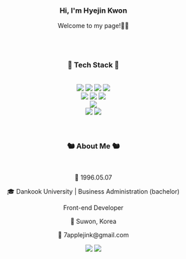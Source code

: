 <h3 align="center">Hi, I'm Hyejin Kwon</h3>
<p align="center">Welcome to my page!👋🏼</p>
<br />
<br />
<h3 align="center">📓 Tech Stack 📓</h3>
<br />
<div align="center">
  <img src="https://img.shields.io/badge/-HTML5-F05032?style=flat&logo=html5&logoColor=ffffff"/>
  <img src="https://img.shields.io/badge/-CSS3-007ACC?style=flat-&logo=css3"/>
  <img src="https://img.shields.io/badge/-JavaScript-%23F7DF1C?style=flat&logo=javascript&logoColor=000000&labelColor=%23F7DF1C&color=%23FFCE5A"/>
  <img src="https://img.shields.io/badge/-TypeScript-007ACC?style=flat&logo=typescript&logoColor=white"/>
  <br />
  <img src="https://img.shields.io/badge/-React-222222?style=flat&logo=react"/>
  <img src="https://img.shields.io/badge/-Vue.js-4FC08D?style=flat&logo=vuedotjs&logoColor=ffffff"/>
  <img src="https://img.shields.io/badge/-jQuery-0769AD?style=flat&logo=jquery"/>
  <br />
  <img src="https://img.shields.io/badge/-Git-F05032?style=flat&logo=git&logoColor=ffffff"/>
  <br />
  <img src="https://img.shields.io/badge/-Figma-FF7043?style=flat&logo=figma&logoColor=ffffff"/>
  <img src="https://img.shields.io/badge/-AdobePhotoshop-333333?style=flat&logo=adobephotoshop"/>
</div>
<br />
<br />
<div align="center">
  <h3>🐿 About Me 🐿</h3>
  <br />
  <p>🎂 1996.05.07</p>
  <p>🎓 Dankook University | Business Administration (bachelor)</p>
  <p>Front-end Developer</p>
  <p>📍 Suwon, Korea</p>
  <p>💌 7applejink@gmail.com</p>
  <a href="https://velog.io/@hjkwon0507"><img src="https://img.shields.io/badge/-Velog-20C997?style=flat&logo=velog&logoColor=ffffff"/></a>
  <a href="#"><img src="https://img.shields.io/badge/-Instagram-E4405F?style=flat&logo=instagram&logoColor=ffffff"/></a>
</div>
